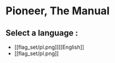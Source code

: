 # Pioneer, The Manual

## Select a language :

   - [[flag_set/pl.png]][[English]]
   - [[flag_set/pl.png]]

